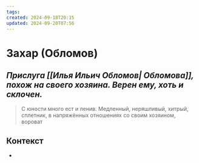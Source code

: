 ```yaml
---
tags: 
created: 2024-09-18T20:15
updated: 2024-09-20T07:56
---
```

# Захар (Обломов)

## ***Прислуга [[Илья Ильич Обломов| Обломова]], похож на своего хозяина.  Верен ему, хоть и склочен.***

> С юности много ест и ленив.
>  Медленный, неряшливый, хитрый, сплетник, в напряжённых отношениях со своим хозяином, вороват

## Контекст
- 

